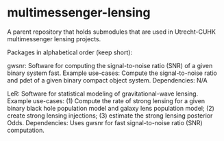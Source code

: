 # multimessenger-lensing
A parent repository that holds submodules that are used in Utrecht-CUHK multimessenger lensing projects. 

Packages in alphabetical order (keep short):

gwsnr: Software for computing the signal-to-noise ratio (SNR) of a given binary system fast.
Example use-cases: Compute the signal-to-noise ratio and pdet of a given binary compact object system.
Dependencies: N/A

LeR: Software for statistical modeling of gravitational-wave lensing. 
Example use-cases: (1) Compute the rate of strong lensing for a given binary black hole population model and galaxy lens population model; (2) create strong lensing injections; (3) estimate the strong lensing posterior Odds.
Dependencies: Uses gwsnr for fast signal-to-noise ratio (SNR) computation.


